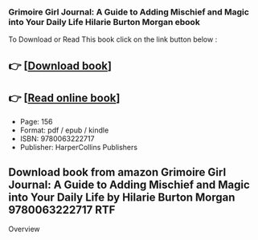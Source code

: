 ### Grimoire Girl Journal: A Guide to Adding Mischief and Magic into Your Daily Life Hilarie Burton Morgan ebook

To Download or Read This book click on the link button below :

## 👉  [**[Download book](http://get-pdfs.com/download.php?group=book&from=github.com&id=718704&lnk=1064 "Download book")**]

## 👉  [**[Read online book](http://get-pdfs.com/download.php?group=book&from=github.com&id=718704&lnk=1064 "Read online book")**]


* Page: 156
* Format: pdf / epub / kindle
* ISBN: 9780063222717
* Publisher: HarperCollins Publishers



## Download book from amazon Grimoire Girl Journal: A Guide to Adding Mischief and Magic into Your Daily Life by Hilarie Burton Morgan 9780063222717 RTF


Overview




